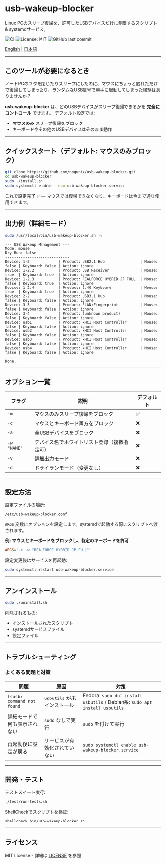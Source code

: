 # usb-wakeup-blocker

Linux PCのスリープ復帰を、許可したUSBデバイスだけに制限するスクリプト & systemdサービス。

[![CI](https://github.com/nogunix/usb-wakeup-blocker/actions/workflows/test.yml/badge.svg)](https://github.com/nogunix/usb-wakeup-blocker/actions/workflows/test.yml)
[![License: MIT](https://img.shields.io/badge/License-MIT-yellow.svg)](https://github.com/nogunix/usb-wakeup-blocker/blob/main/LICENSE)
[![GitHub last commit](https://img.shields.io/github/last-commit/nogunix/usb-wakeup-blocker)](https://github.com/nogunix/usb-wakeup-blocker/commits/main)

[English](./README.md) | [日本語](./README.ja.md)

---

## このツールが必要になるとき
ノートPCのフタを閉じたりスリープにしたのに、マウスにちょっと触れただけで復帰してしまったり、ランダムなUSB信号で勝手に起動してしまった経験はありませんか？

**usb-wakeup-blocker** は、どのUSBデバイスがスリープ復帰できるかを **完全にコントロール** できます。
デフォルト設定では:
- **マウスのみ** スリープ復帰をブロック
- キーボードやその他のUSBデバイスはそのまま動作

---

## クイックスタート（デフォルト: マウスのみブロック）

```bash
git clone https://github.com/nogunix/usb-wakeup-blocker.git
cd usb-wakeup-blocker
sudo ./install.sh
sudo systemctl enable --now usb-wakeup-blocker.service
```

これで設定完了 ✅ — マウスでは復帰できなくなり、キーボードは今まで通り使用できます。

---

## 出力例（詳細モード）

```bash
sudo /usr/local/bin/usb-wakeup-blocker.sh -v
```

```
--- USB Wakeup Management ---
Mode: mouse
Dry Run: false
-----------------------------
Device: 1-2             | Product: USB2.1 Hub                | Mouse: false | Keyboard: false | Action: ignore
Device: 1-2.2           | Product: USB Receiver              | Mouse: true  | Keyboard: true  | Action: ignore
Device: 1-2.3           | Product: REALFORCE HYBRID JP FULL  | Mouse: false | Keyboard: true  | Action: ignore
Device: 1-2.4           | Product: 2.4G Keyboard             | Mouse: true  | Keyboard: true  | Action: ignore
Device: 2-2             | Product: USB3.1 Hub                | Mouse: false | Keyboard: false | Action: ignore
Device: 3-3             | Product: ELAN:Fingerprint          | Mouse: false | Keyboard: false | Action: ignore
Device: 3-4             | Product: (unknown product)         | Mouse: false | Keyboard: false | Action: ignore
Device: usb1            | Product: xHCI Host Controller      | Mouse: false | Keyboard: false | Action: ignore
Device: usb2            | Product: xHCI Host Controller      | Mouse: false | Keyboard: false | Action: ignore
Device: usb3            | Product: xHCI Host Controller      | Mouse: false | Keyboard: false | Action: ignore
Device: usb4            | Product: xHCI Host Controller      | Mouse: false | Keyboard: false | Action: ignore
--------------------------
Done.
```

---

## オプション一覧

| フラグ | 説明 | デフォルト |
|--------|------|------------|
| `-m` | マウスのみスリープ復帰をブロック | ✅ |
| `-c` | マウスとキーボード両方をブロック | ❌ |
| `-a` | 全USBデバイスをブロック | ❌ |
| `-w "NAME"` | デバイス名でホワイトリスト登録（複数指定可） | ❌ |
| `-v` | 詳細出力モード | ❌ |
| `-d` | ドライランモード（変更なし） | ❌ |

---

## 設定方法

設定ファイルの場所:
```
/etc/usb-wakeup-blocker.conf
```

`ARGS` 変数にオプションを設定します。systemdで起動する際にスクリプトへ渡されます。

**例: マウスとキーボードをブロックし、特定のキーボードを許可**
```ini
ARGS='-c -w "REALFORCE HYBRID JP FULL"'
```

設定変更後はサービスを再起動:
```bash
sudo systemctl restart usb-wakeup-blocker.service
```

---

## アンインストール

```bash
sudo ./uninstall.sh
```

削除されるもの:
- インストールされたスクリプト
- systemdサービスファイル
- 設定ファイル

---

## トラブルシューティング

### よくある問題と対策

| 問題 | 原因 | 対策 |
|------|------|------|
| `lsusb: command not found` | `usbutils` が未インストール | Fedora: `sudo dnf install usbutils` / Debian系: `sudo apt install usbutils` |
| 詳細モードで何も表示されない | `sudo` なしで実行 | `sudo` を付けて実行 |
| 再起動後に設定が戻る | サービスが有効化されていない | `sudo systemctl enable usb-wakeup-blocker.service` |

---

## 開発・テスト

テストスイート実行:
```bash
./test/run-tests.sh
```

ShellCheckでスクリプトを検証:
```bash
shellcheck bin/usb-wakeup-blocker.sh
```

---

## ライセンス

MIT License - 詳細は [LICENSE](LICENSE) を参照